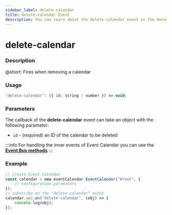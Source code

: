 ```yaml
---
sidebar_label: delete-calendar
title: delete-calendar Event
description: You can learn about the delete-calendar event in the documentation of the DHTMLX JavaScript Event Calendar library. Browse developer guides and API reference, try out code examples and live demos, and download a free 30-day evaluation version of DHTMLX Event Calendar.
---
```


# delete-calendar

### Description

@short: Fires when removing a calendar

### Usage

~~~jsx {}
"delete-calendar": ({ id: string | number }) => void;
~~~

### Parameters

The callback of the **delete-calendar** event can take an object with the following parameter:

- `id` - (required) an ID of the calendar to be deleted

:::info
For handling the inner events of Event Calendar you can use the [**Event Bus methods**](api/overview/eventbus_overview.md)
:::

### Example

~~~jsx {6-8}
// create Event Calendar
const calendar = new eventCalendar.EventCalendar("#root", {
	// configuration parameters
});
// subscribe on the "delete-calendar" event
calendar.api.on("delete-calendar", (obj) => {
	console.log(obj);
});
~~~
